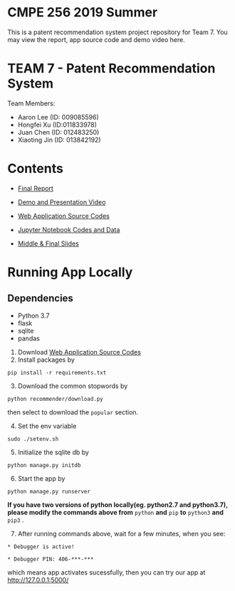 # CMPE 256 2019 Summer

This is a patent recommendation system project repository for Team 7.
You may view the report, app source code and demo video here.

# TEAM 7 - Patent Recommendation System

Team Members:
* Aaron Lee (ID: 009085596)
* Hongfei Xu (ID:011833978)
* Juan Chen (ID: 012483250)
* Xiaoting Jin (ID: 013842192)

# Contents

* [Final Report](https://github.com/256xu/CMPE256Team7/blob/master/CMPE%20256%20Project%20Report.pdf)
* [Demo and Presentation Video](https://youtu.be/c1Gmq4IN48c)
* [Web Application Source Codes](https://github.com/IdleDust/patent-recommend)


* [Jupyter Notebook Codes and Data](https://github.com/256xu/CMPE256Team7/tree/master/jupyter_codes_and_data)
* [Middle & Final Slides](https://github.com/256xu/CMPE256Team7/tree/master/project_slides)


# Running App Locally
## Dependencies
* Python 3.7
* flask
* sqlite
* pandas

1. Download [Web Application Source Codes](https://github.com/256xu/CMPE256Team7/tree/master/app_patent_recommend_master)
2. Install packages by

`pip install -r requirements.txt`

3. Download the common stopwords by

`python recommender/download.py`

then select to download the `popular` section.

4. Set the env variable

`sudo ./setenv.sh`

5. Initialize the sqlite db by

`python manage.py initdb`

6. Start the app by

`python manage.py runserver`


**If you have two versions of python locally(eg. python2.7 and python3.7), please modify the commands above from** `python` **and** `pip` **to** `python3` **and** `pip3` .

7. After running commands above, wait for a few minutes, when you see: 

  `* Debugger is active!`
  
  `* Debugger PIN: 406-***-***`
  
  
   which means app activates sucessfully, then you can try our app at http://127.0.0.1:5000/ 


